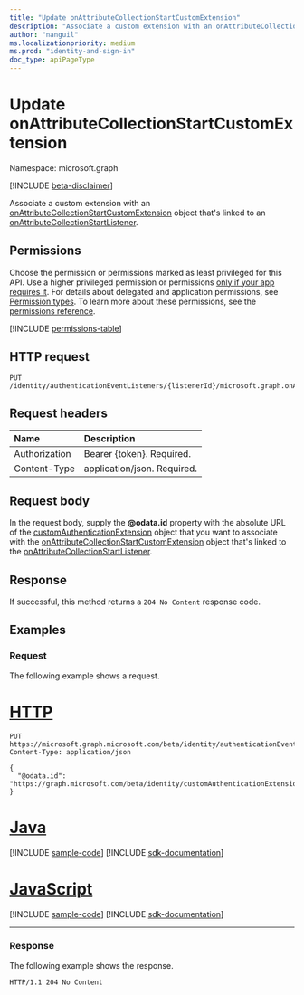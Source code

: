 ```yaml
---
title: "Update onAttributeCollectionStartCustomExtension"
description: "Associate a custom extension with an onAttributeCollectionStartCustomExtension object that's linked to an onAttributeCollectionStartListener object."
author: "nanguil"
ms.localizationpriority: medium
ms.prod: "identity-and-sign-in"
doc_type: apiPageType
---
```


# Update onAttributeCollectionStartCustomExtension

Namespace: microsoft.graph

[!INCLUDE [beta-disclaimer](../../includes/beta-disclaimer.md)]

Associate a custom extension with an [onAttributeCollectionStartCustomExtension](../resources/onattributecollectionstartcustomextension.md) object that's linked to an [onAttributeCollectionStartListener](../resources/onattributecollectionstartlistener.md).

## Permissions

Choose the permission or permissions marked as least privileged for this API. Use a higher privileged permission or permissions [only if your app requires it](/graph/permissions-overview#best-practices-for-using-microsoft-graph-permissions). For details about delegated and application permissions, see [Permission types](/graph/permissions-overview#permission-types). To learn more about these permissions, see the [permissions reference](/graph/permissions-reference).

<!-- {
  "blockType": "permissions",
  "name": "onattributecollectionstartcustomextension-update-permissions"
}
-->
[!INCLUDE [permissions-table](../includes/permissions/onattributecollectionstartcustomextension-update-permissions.md)]

## HTTP request

<!-- {
  "blockType": "ignored"
}
-->
``` http
PUT /identity/authenticationEventListeners/{listenerId}/microsoft.graph.onAttributeCollectionStartListener/handler/microsoft.graph.onAttributeCollectionStartCustomExtensionHandler/customExtension/$ref
```

## Request headers

|Name|Description|
|:---|:---|
|Authorization|Bearer {token}. Required.|
|Content-Type|application/json. Required.|

## Request body

In the request body, supply the **@odata.id** property with the absolute URL of the [customAuthenticationExtension](../resources/customauthenticationextension.md) object that you want to associate with the [onAttributeCollectionStartCustomExtension](../resources/onattributecollectionstartcustomextension.md) object that's linked to the [onAttributeCollectionStartListener](../resources/onattributecollectionstartlistener.md).

## Response

If successful, this method returns a `204 No Content` response code.

## Examples

### Request

The following example shows a request.
# [HTTP](#tab/http)
<!-- {
  "blockType": "request",
  "name": "update_onattributecollectionstartcustomextension"
}
-->
``` http
PUT https://microsoft.graph.microsoft.com/beta/identity/authenticationEventListeners/{listenerId}/microsoft.graph.onAttributeCollectionStartListener/handler/microsoft.graph.onAttributeCollectionStartCustomExtensionHandler/customExtension/$ref
Content-Type: application/json

{
  "@odata.id": "https://graph.microsoft.com/beta/identity/customAuthenticationExtensions/{customExtensionId}"
}
```

# [Java](#tab/java)
[!INCLUDE [sample-code](../includes/snippets/java/update-onattributecollectionstartcustomextension-java-snippets.md)]
[!INCLUDE [sdk-documentation](../includes/snippets/snippets-sdk-documentation-link.md)]

# [JavaScript](#tab/javascript)
[!INCLUDE [sample-code](../includes/snippets/javascript/update-onattributecollectionstartcustomextension-javascript-snippets.md)]
[!INCLUDE [sdk-documentation](../includes/snippets/snippets-sdk-documentation-link.md)]

---

### Response

The following example shows the response.
<!-- {
  "blockType": "response"
}
-->
``` http
HTTP/1.1 204 No Content
```

